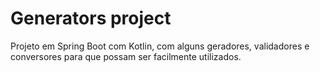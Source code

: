 # Generators project
Projeto em Spring Boot com Kotlin, com alguns geradores, validadores e conversores para que possam ser facilmente utilizados.
